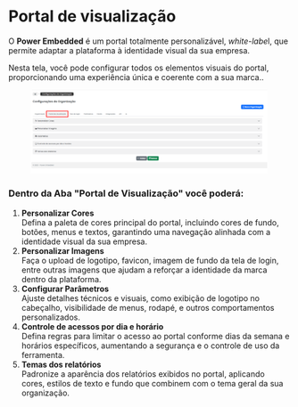 # Portal de visualização

O **Power Embedded** é um portal totalmente personalizável, _white-lab&#x65;_&#x6C;, que permite adaptar a plataforma à identidade visual da sua empresa.

Nesta tela, você pode configurar todos os elementos visuais do portal, proporcionando uma experiência única e coerente com a sua marca..



<figure><img src="../../../.gitbook/assets/Screenshot_46.png" alt=""><figcaption></figcaption></figure>

### Dentro da Aba "Portal de Visualização" você poderá:&#x20;



1. **Personalizar Cores**\
   Defina a paleta de cores principal do portal, incluindo cores de fundo, botões, menus e textos, garantindo uma navegação alinhada com a identidade visual da sua empresa.
2. **Personalizar Imagens**\
   Faça o upload de logotipo, favicon, imagem de fundo da tela de login, entre outras imagens que ajudam a reforçar a identidade da marca dentro da plataforma.
3. **Configurar Parâmetros**\
   Ajuste detalhes técnicos e visuais, como exibição de logotipo no cabeçalho, visibilidade de menus, rodapé, e outros comportamentos personalizados.
4. **Controle de acessos por dia e horário**\
   Defina regras para limitar o acesso ao portal conforme dias da semana e horários específicos, aumentando a segurança e o controle de uso da ferramenta.
5. **Temas dos relatórios**\
   Padronize a aparência dos relatórios exibidos no portal, aplicando cores, estilos de texto e fundo que combinem com o tema geral da sua organização.
